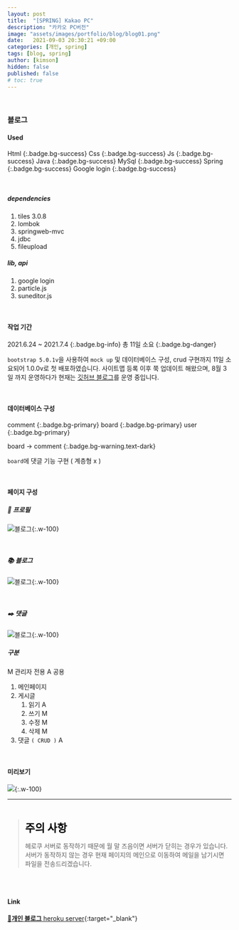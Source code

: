 ```yaml
---
layout: post
title:  "[SPRING] Kakao PC"
description: "카카오 PC버전"
image: "assets/images/portfolio/blog/blog01.png"
date:   2021-09-03 20:30:21 +09:00
categories: [개인, spring]
tags: [blog, spring]
author: [kimson]
hidden: false
published: false
# toc: true
---
```

<br>

### 블로그

#### Used

Html
{:.badge.bg-success}
Css
{:.badge.bg-success}
Js
{:.badge.bg-success}
Java
{:.badge.bg-success}
MySql
{:.badge.bg-success}
Spring
{:.badge.bg-success}
Google login
{:.badge.bg-success}

<br>

##### dependencies

1. tiles 3.0.8
2. lombok
3. springweb-mvc
4. jdbc
5. fileupload

##### lib, api

1. google login
2. particle.js
3. suneditor.js

<br>

#### 작업 기간

<span>2021.6.24 ~ 2021.7.4</span>
{:.badge.bg-info}
총 11일 소요
{:.badge.bg-danger}

`bootstrap 5.0.1v`을 사용하여 `mock up` 및 데이터베이스 구성, crud 구현까지 11일 소요되어 1.0.0v로 첫 배포하였습니다. 사이트맵 등록 이후 쭉 업데이트 해왔으며, 8월 3일 까지 운영하다가 현재는 [깃허브 블로그](https://kkn1125.github.io/)를 운영 중입니다.

<br>

#### 데이터베이스 구성

comment
{:.badge.bg-primary}
board
{:.badge.bg-primary}
user
{:.badge.bg-primary}

<div></div>

board -> comment
{:.badge.bg-warning.text-dark}

`board`에 댓글 기능 구현 ( 계층형 x )

<div></div>

<br>

#### 페이지 구성

##### 📑 프로필

![블로그]({{site.baseurl}}assets/images/portfolio/blog/blog02.png){:.w-100}

<br>

##### 📚 블로그

![블로그]({{site.baseurl}}assets/images/portfolio/blog/blog03.png){:.w-100}

<br>

##### ✒️ 댓글

![블로그]({{site.baseurl}}assets/images/portfolio/blog/blog04.png){:.w-100}

##### 구분

<div class="mb-3">

<span class="badge bg-danger">
M
</span>
관리자 전용

<span class="badge bg-primary">
A
</span>
공용

</div>

1. 메인페이지
2. 게시글 
   1. 읽기 <span class="badge bg-primary">A</span>
   2. 쓰기 <span class="badge bg-danger">M</span>
   3. 수정 <span class="badge bg-danger">M</span>
   4. 삭제 <span class="badge bg-danger">M</span>
3. 댓글 `( CRUD )` <span class="badge bg-primary">A</span>

<br>

#### 미리보기

![]({{site.baseurl}}assets/images/portfolio/blog/mockup01.png){:.w-100}

-----

<br>

> <span style="font-size: 1.5rem; font-weight: 700; color: black;">주의 사항</span>
> 
> 헤로쿠 서버로 동작하기 때문에 월 말 즈음이면 서버가 닫히는 경우가 있습니다. 서버가 동작하지 않는 경우 현재 페이지의 메인으로 이동하여 메일을 남기시면 파일을 전송드리겠습니다.

<br>
<br>

#### Link

[📗**개인 블로그** heroku server][blog]{:target="_blank"}

[blog]: https://devkimson.herokuapp.com/home
